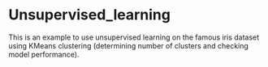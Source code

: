 # Unsupervised_learning
This is an example to use unsupervised learning on the famous iris dataset using KMeans clustering (determining number of clusters and checking model performance).

